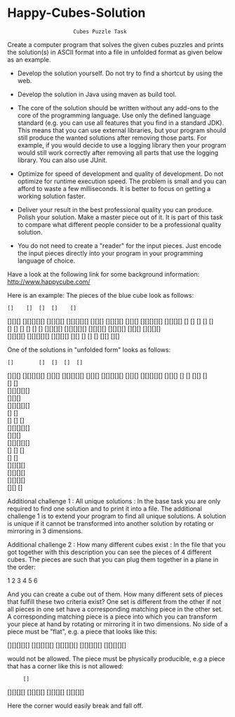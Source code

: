 # Happy-Cubes-Solution

                         Cubes Puzzle Task

Create a computer program that solves the given cubes puzzles and
prints the solution(s) in ASCII format into a file in unfolded format
as given below as an example.

 - Develop the solution yourself. Do not try to find a shortcut by
   using the web.
 - Develop the solution in Java using maven as build tool.

 - The core of the solution should be written without any add-ons to
   the core of the programming language. Use only the defined language
   standard (e.g. you can use all features that you find in a standard JDK).
   This means that you can use external libraries, but your program
   should still produce the wanted solutions after removing those
   parts. For example, if you would decide to use a logging library
   then your program would still work correctly after removing all
   parts that use the logging library. You can also use JUnit.
 - Optimize for speed of development and quality of development. Do
   not optimize for runtime execution speed. The problem is small and
   you can afford to waste a few milliseconds. It is better to focus
   on getting a working solution faster.
 - Deliver your result in the best professional quality you can
   produce. Polish your solution. Make a master piece out of it. It
   is part of this task to compare what different people consider to
   be a professional quality solution.
 - You do not need to create a "reader" for the input pieces. Just
   encode the input pieces directly into your program in your
   programming language of choice.

Have a look at the following link for some background information:
http://www.happycube.com/

Here is an example:
The pieces of the blue cube look as follows:

    []    []  []  []    []  
  [][][]  [][][][][]  [][][][]
[][][][][]  [][][]  [][][][] 
  [][][]  [][][][][]  [][][][]
    []    []  []  []    []  
  []  []    []  []    []  [] 
[][][][]  [][][][][]  [][][][]
  [][][][]  [][][]  [][][][]  
[][][][]  [][][][][]  [][][][]
[][]  []  []  []    [][]  [][]

One of the solutions in "unfolded form" looks as follows:
	 
    []        []  []  []  []  
  [][][]  [][][][][]  [][][] 
[][][][][]  [][][]  [][][][][]
  [][][]  [][][][][]  [][][] 
    []      []  [][]    []  
          []  []       
          [][][][][]     
            [][][]      
          [][][][][]     
            []  []      
          []  []  []     
          [][][][][]     
            [][][]      
          [][][][][]     
          []  []  []     
            []  []      
          [][][][]      
            [][][][]     
          [][][][]      
          [][]  []   	 

Additional challenge 1 : All unique solutions :
In the base task you are only required to find one solution and to
print it into a file. The additional challenge 1 is to extend your
program to find all unique solutions. A solution is unique if it
cannot be transformed into another solution by rotating or mirroring
in 3 dimensions.

Additional challenge 2 : How many different cubes exist :
In the file that you got together with this description you can see
the pieces of 4 different cubes. The pieces are such that you can plug
them together in a plane in the order:

 1 2 3
 4 5 6
 
And you can create a cube out of them. How many different sets of
pieces that fulfill these two criteria exist? One set is different
from the other if not all pieces in one set have a corresponding
matching piece in the other set. A corresponding matching piece is a
piece into which you can transform your piece at hand by rotating or
mirroring it in two dimensions. No side of a piece must be "flat",
e.g. a piece that looks like this:

 [][][][][]
 [][][][][]
 [][][][][]
 [][][][][]
 [][][][][]
 
would not be allowed. The piece must be physically producible, e.g a
piece that has a corner like this is not allowed:

         []
 [][][][] 
 [][][][]
 [][][][]
 [][][][]
 
Here the corner would easily break and fall off.

